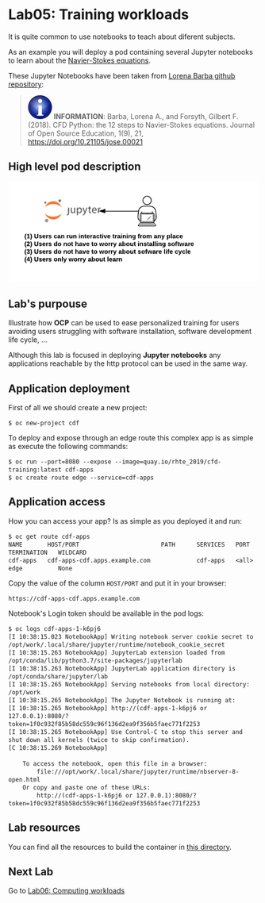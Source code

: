# Lab05: Training workloads

It is quite common to use notebooks to teach about diferent subjects.

As an example you will deploy a pod containing several Jupyter notebooks to learn about the [Navier-Stokes equations](https://en.wikipedia.org/wiki/Navier%E2%80%93Stokes_equations).

These Jupyter Notebooks have been taken from [Lorena Barba github repository](https://github.com/barbagroup/CFDPython):

> ![INFORMATION](../imgs/information-icon.png) **INFORMATION**: Barba, Lorena A., and Forsyth, Gilbert F. (2018). CFD Python: the 12 steps to Navier-Stokes equations. Journal of Open Source Education, 1(9), 21, https://doi.org/10.21105/jose.00021

## High level pod description

![training](imgs/training.png)

## Lab's purpouse

Illustrate how **OCP** can be used to ease personalized training for users avoiding users struggling with software installation, software development life cycle, ...

Although this lab is focused in deploying **Jupyter notebooks** any applications reachable by the http protocol can be used in the same way.

## Application deployment

First of all we should create a new project:

```
$ oc new-project cdf
```

To deploy and expose through an edge route this complex app is as simple as execute the following commands:

```
$ oc run --port=8080 --expose --image=quay.io/rhte_2019/cfd-training:latest cdf-apps
$ oc create route edge --service=cdf-apps
```
## Application access

How you can access your app? Is as simple as you deployed it and run:

```
$ oc get route cdf-apps
NAME       HOST/PORT                       PATH      SERVICES   PORT      TERMINATION   WILDCARD
cdf-apps   cdf-apps-cdf.apps.example.com             cdf-apps   <all>     edge          None
```

Copy the value of the column `HOST/PORT` and put it in your browser:

```
https://cdf-apps-cdf.apps.example.com
```

Notebook's Login token should be available in the pod logs:

```
$ oc logs cdf-apps-1-k6pj6
[I 10:38:15.023 NotebookApp] Writing notebook server cookie secret to /opt/work/.local/share/jupyter/runtime/notebook_cookie_secret
[I 10:38:15.263 NotebookApp] JupyterLab extension loaded from /opt/conda/lib/python3.7/site-packages/jupyterlab
[I 10:38:15.263 NotebookApp] JupyterLab application directory is /opt/conda/share/jupyter/lab
[I 10:38:15.265 NotebookApp] Serving notebooks from local directory: /opt/work
[I 10:38:15.265 NotebookApp] The Jupyter Notebook is running at:
[I 10:38:15.265 NotebookApp] http://(cdf-apps-1-k6pj6 or 127.0.0.1):8080/?token=1f0c932f85b58dc559c96f136d2ea9f356b5faec771f2253
[I 10:38:15.265 NotebookApp] Use Control-C to stop this server and shut down all kernels (twice to skip confirmation).
[C 10:38:15.269 NotebookApp]

    To access the notebook, open this file in a browser:
        file:///opt/work/.local/share/jupyter/runtime/nbserver-8-open.html
    Or copy and paste one of these URLs:
        http://(cdf-apps-1-k6pj6 or 127.0.0.1):8080/?token=1f0c932f85b58dc559c96f136d2ea9f356b5faec771f2253
```

## Lab resources

You can find all the resources to build the container in [this directory](https://github.com/jadebustos/ocp-science/tree/master/hands-on-lab-script/applications/cfd-training/resources).

## Next Lab
Go to [Lab06: Computing workloads](https://github.com/jadebustos/ocp-science/blob/master/hands-on-lab-script/applications/pi.md)
